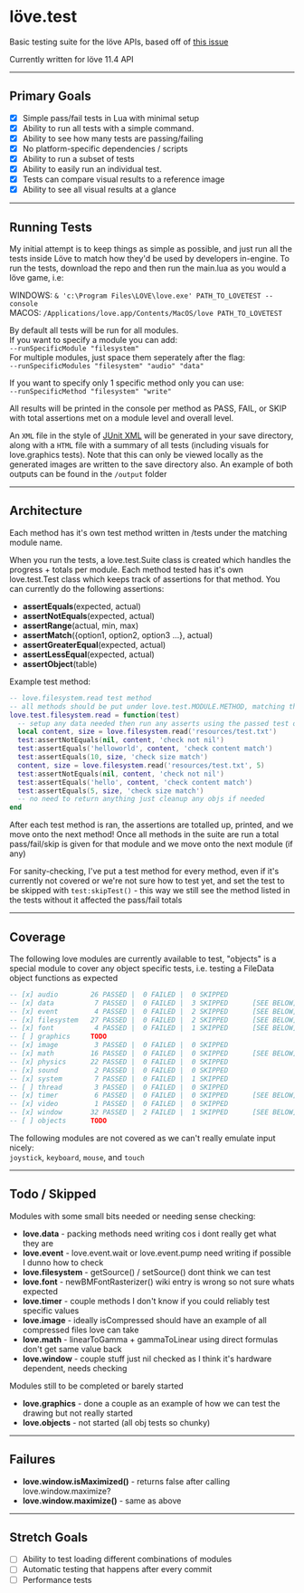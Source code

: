 # löve.test
Basic testing suite for the löve APIs, based off of [this issue](https://github.com/love2d/love/issues/1745)

Currently written for löve 11.4 API

---

## Primary Goals
- [x] Simple pass/fail tests in Lua with minimal setup 
- [x] Ability to run all tests with a simple command.
- [x] Ability to see how many tests are passing/failing
- [x] No platform-specific dependencies / scripts
- [x] Ability to run a subset of tests
- [x] Ability to easily run an individual test.
- [x] Tests can compare visual results to a reference image
- [x] Ability to see all visual results at a glance

---

## Running Tests
My initial attempt is to keep things as simple as possible, and just run all the tests inside Löve to match how they'd be used by developers in-engine.
To run the tests, download the repo and then run the main.lua as you would a löve game, i.e:

WINDOWS: `& 'c:\Program Files\LOVE\love.exe' PATH_TO_LOVETEST --console`  
MACOS: `/Applications/love.app/Contents/MacOS/love PATH_TO_LOVETEST`

By default all tests will be run for all modules.  
If you want to specify a module you can add:  
`--runSpecificModule "filesystem"`  
For multiple modules, just space them seperately after the flag:  
`--runSpecificModules "filesystem" "audio" "data"`

If you want to specify only 1 specific method only you can use:  
`--runSpecificMethod "filesystem" "write"`

All results will be printed in the console per method as PASS, FAIL, or SKIP with total assertions met on a module level and overall level.  

An `XML` file in the style of [JUnit XML](https://www.ibm.com/docs/en/developer-for-zos/14.1?topic=formats-junit-xml-format) will be generated in your save directory, along with a `HTML` file with a summary of all tests (including visuals for love.graphics tests). Note that this can only be viewed locally as the generated images are written to the save directory also. An example of both outputs can be found in the `/output` folder

---

## Architecture
Each method has it's own test method written in /tests under the matching module name.

When you run the tests, a love.test.Suite class is created which handles the progress + totals per module. Each method tested has it's own love.test.Test class which keeps track of assertions for that method. You can currently do the following assertions:
- **assertEquals**(expected, actual)
- **assertNotEquals**(expected, actual)
- **assertRange**(actual, min, max)
- **assertMatch**({option1, option2, option3 ...}, actual) 
- **assertGreaterEqual**(expected, actual)
- **assertLessEqual**(expected, actual)
- **assertObject**(table)

Example test method:
```lua
-- love.filesystem.read test method
-- all methods should be put under love.test.MODULE.METHOD, matching the API
love.test.filesystem.read = function(test)
  -- setup any data needed then run any asserts using the passed test object
  local content, size = love.filesystem.read('resources/test.txt')
  test:assertNotEquals(nil, content, 'check not nil')
  test:assertEquals('helloworld', content, 'check content match')
  test:assertEquals(10, size, 'check size match')
  content, size = love.filesystem.read('resources/test.txt', 5)
  test:assertNotEquals(nil, content, 'check not nil')
  test:assertEquals('hello', content, 'check content match')
  test:assertEquals(5, size, 'check size match')
  -- no need to return anything just cleanup any objs if needed
end
```

After each test method is ran, the assertions are totalled up, printed, and we move onto the next method! Once all methods in the suite are run a total pass/fail/skip is given for that module and we move onto the next module (if any)

For sanity-checking, I've put a test method for every method, even if it's currently not covered or we're not sure how to test yet, and set the test to be skipped with `test:skipTest()` - this way we still see the method listed in the tests without it affected the pass/fail totals

---

## Coverage
The following love modules are currently available to test, "objects" is a special module to cover any object specific tests, i.e. testing a FileData object functions as expected
```lua
-- [x] audio        26 PASSED |  0 FAILED |  0 SKIPPED
-- [x] data          7 PASSED |  0 FAILED |  3 SKIPPED      [SEE BELOW]
-- [x] event         4 PASSED |  0 FAILED |  2 SKIPPED      [SEE BELOW]
-- [x] filesystem   27 PASSED |  0 FAILED |  2 SKIPPED      [SEE BELOW]
-- [x] font          4 PASSED |  0 FAILED |  1 SKIPPED      [SEE BELOW]
-- [ ] graphics     TODO
-- [x] image         3 PASSED |  0 FAILED |  0 SKIPPED
-- [x] math         16 PASSED |  0 FAILED |  0 SKIPPED      [SEE BELOW]
-- [x] physics      22 PASSED |  0 FAILED |  0 SKIPPED
-- [x] sound         2 PASSED |  0 FAILED |  0 SKIPPED
-- [x] system        7 PASSED |  0 FAILED |  1 SKIPPED
-- [ ] thread        3 PASSED |  0 FAILED |  0 SKIPPED
-- [x] timer         6 PASSED |  0 FAILED |  0 SKIPPED      [SEE BELOW]
-- [x] video         1 PASSED |  0 FAILED |  0 SKIPPED
-- [x] window       32 PASSED |  2 FAILED |  1 SKIPPED      [SEE BELOW]
-- [ ] objects      TODO
```

The following modules are not covered as we can't really emulate input nicely:  
`joystick`, `keyboard`, `mouse`, and `touch`

---

## Todo / Skipped
Modules with some small bits needed or needing sense checking:
- **love.data** - packing methods need writing cos i dont really get what they are
- **love.event** - love.event.wait or love.event.pump need writing if possible I dunno how to check
- **love.filesystem** - getSource() / setSource() dont think we can test
- **love.font** - newBMFontRasterizer() wiki entry is wrong so not sure whats expected
- **love.timer** - couple methods I don't know if you could reliably test specific values
- **love.image** - ideally isCompressed should have an example of all compressed files love can take
- **love.math** - linearToGamma + gammaToLinear using direct formulas don't get same value back
- **love.window** - couple stuff just nil checked as I think it's hardware dependent, needs checking

Modules still to be completed or barely started
- **love.graphics** - done a couple as an example of how we can test the drawing but not really started
- **love.objects** - not started (all obj tests so chunky)

---

## Failures
- **love.window.isMaximized()** - returns false after calling love.window.maximize?
- **love.window.maximize()** - same as above

---

## Stretch Goals
- [ ] Ability to test loading different combinations of modules
- [ ] Automatic testing that happens after every commit
- [ ] Performance tests